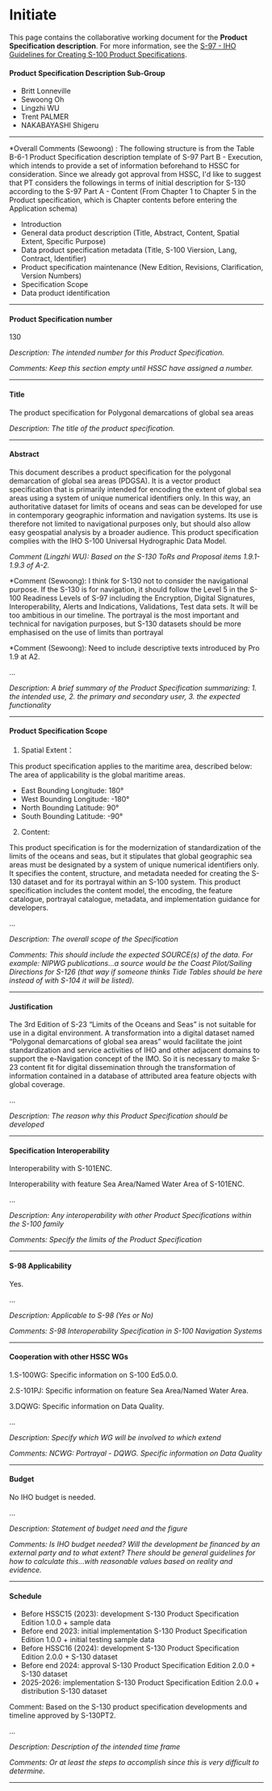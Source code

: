 # Initiate

This page contains the collaborative working document for the **Product Specification description**. For more information, see the [S-97 - IHO Guidelines for Creating S-100 Product Specifications](https://registry.iho.int/guidance/list.do).

#### Product Specification Description Sub-Group

+ Britt Lonneville
+ Sewoong Oh
+ Lingzhi WU
+ Trent PALMER
+ NAKABAYASHI Shigeru
---

*Overall Comments (Sewoong) : The following structure is from the Table B-6-1 Product Specification description template of S-97 Part B - Execution, which intends to provide a set of information beforehand to HSSC for consideration. Since we already got approval from HSSC, I'd like to suggest that PT considers the followings in terms of initial description for S-130 according to the S-97 Part A - Content (From Chapter 1 to Chapter 5 in the Product specification, which is Chapter contents before entering the Application schema) 

 - Introduction
 - General data product description (Title, Abstract, Content, Spatial Extent, Specific Purpose)
 - Data product specification metadata (Title, S-100 Viersion, Lang, Contract, Identifier)
 - Product specification maintenance (New Edition, Revisions, Clarification, Version Numbers)
 - Specification Scope
 - Data product identification

---

#### Product Specification number

130

*Description: The intended number for this Product Specification.*

*Comments: Keep this section empty until HSSC have assigned a number.*

---

#### Title

The product specification for Polygonal demarcations of global sea areas

*Description: The title of the product specification.*


---

#### Abstract

This document describes a product specification for the polygonal demarcation of global sea areas (PDGSA). It is a vector product specification that is primarily intended for encoding the extent of global sea areas using a system of unique numerical identifiers only. In this way, an authoritative dataset for limits of oceans and seas can be developed for use in contemporary geographic information and navigation systems. Its use is therefore not limited to navigational purposes only, but should also allow easy geospatial analysis by a broader audience. This product specification complies with the IHO S-100 Universal Hydrographic Data Model.

*Comment (Lingzhi WU): Based on the S-130 ToRs and Proposal items 1.9.1-1.9.3 of A-2.*

*Comment (Sewoong): I think for S-130 not to consider the navigational purpose. If the S-130 is for navigation, it should follow the Level 5 in the S-100 Readiness Levels of S-97 including the Encryption, Digital Signatures, Interoperability, Alerts and Indications, Validations, Test data sets. It will be too ambitious in our timeline. The portrayal is the most important and technical for navigation purposes, but S-130 datasets should be more emphasised on the use of limits than portrayal

*Comment (Sewoong): Need to include descriptive texts introduced by Pro 1.9 at A2. 

...

*Description: A brief summary of the Product Specification summarizing: 1. the intended use, 2. the primary and secondary user, 3. the expected functionality*

---

#### Product Specification Scope

1. Spatial Extent：

This product specification applies to the maritime area, described below: 
The area of applicability is the global maritime areas. 

+ East Bounding Longitude: 180° 
+ West Bounding Longitude: -180° 
+ North Bounding Latitude: 90° 
+ South Bounding Latitude: -90°


2. Content: 

This product specification is for the modernization of standardization of the limits of the oceans and seas, but it stipulates that global geographic sea areas must be designated by a system of unique numerical identifiers only. It specifies the content, structure, and metadata needed for creating the S-130 dataset and for its portrayal within an S-100 system. This product specification includes the content model, the encoding, the feature catalogue, portrayal catalogue, metadata, and implementation guidance for developers.

...

*Description: The overall scope of the Specification*

*Comments: This should include the expected SOURCE(s) of the data. For example: NIPWG publications...a source would be the Coast Pilot/Sailing Directions for S-126 (that way if someone thinks Tide Tables should be here instead of with S-104 it will be listed).*

---

#### Justification

The 3rd Edition of S-23 “Limits of the Oceans and Seas” is not suitable for use in a digital environment. A transformation into a digital dataset named “Polygonal demarcations of global sea areas” would facilitate the joint standardization and service activities of IHO and other adjacent domains to support the e-Navigation concept of the IMO. So it is necessary to make S-23 content fit for digital dissemination through the transformation of information contained in a database of attributed area feature objects with global coverage.

...

*Description: The reason why this Product Specification should be developed*

---

#### Specification Interoperability

Interoperability with S-101ENC.

Interoperability with feature Sea Area/Named Water Area of S-101ENC.

...

*Description: Any interoperability with other Product Specifications within the S-100 family*

*Comments: Specify the limits of the Product Specification*

---

#### S-98 Applicability

Yes.

...

*Description: Applicable to S-98 (Yes or No)*

*Comments: S-98 Interoperability Specification in S-100 Navigation Systems*

---


#### Cooperation with other HSSC WGs


1.S-100WG: Specific information on S-100 Ed5.0.0.

2.S-101PJ: Specific information on feature Sea Area/Named Water Area.

3.DQWG:    Specific information on Data Quality.


...

*Description: Specify which WG will be involved to which extend*

*Comments: NCWG: Portrayal - DQWG. Specific information on Data Quality*

---

#### Budget

No IHO budget is needed.

...

*Description: Statement of budget need and the figure*

*Comments: Is IHO budget needed? Will the development be financed by an
external party and to what extent? There should be general guidelines for how to calculate this...with reasonable values based on reality and evidence.*



---


#### Schedule

+ Before HSSC15 (2023): development S-130 Product Specification Edition 1.0.0 + sample data
+ Before end 2023: initial implementation S-130 Product Specification Edition 1.0.0 + initial testing sample data
+ Before HSSC16 (2024): development S-130 Product Specification Edition 2.0.0 + S-130 dataset
+ Before end 2024: approval S-130 Product Specification Edition 2.0.0 + S-130 dataset
+ 2025-2026: implementation S-130 Product Specification Edition 2.0.0 + distribution S-130 dataset

Comment: Based on the S-130 product specification developments and timeline approved by S-130PT2.

...

*Description: Description of the intended time frame*

*Comments: Or at least the steps to accomplish since this is very difficult to determine.*



---
